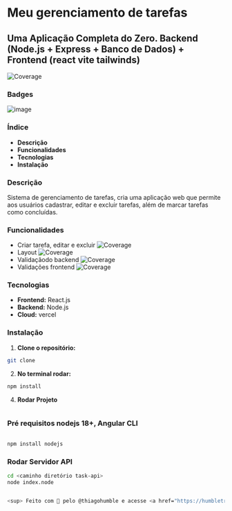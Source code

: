 #  Meu gerenciamento de tarefas
## Uma Aplicação Completa do Zero. Backend (Node.js + Express + Banco de Dados) + Frontend (react vite tailwinds)

![Coverage](https://img.shields.io/badge/coverage-70%25-brightgreen)

### Badges
![image](https://github.com/user-attachments/assets/41c26dd5-1b66-44aa-81e9-5f918df351bd)



### Índice
* **Descrição**
* **Funcionalidades**
* **Tecnologias**
* **Instalação**

### Descrição
Sistema de gerenciamento de tarefas, cria uma aplicação web que permite aos usuários cadastrar, editar e excluir tarefas, além de marcar tarefas como
concluídas. 

### Funcionalidades
* Criar tarefa, editar e excluir ![Coverage](https://img.shields.io/badge/coverage-100%25-brightgreen)
* Layout ![Coverage](https://img.shields.io/badge/coverage-90%25-brightgreen)
* Validaçãodo backend ![Coverage](https://img.shields.io/badge/coverage-0%25-brightgreen)
* Validações frontend ![Coverage](https://img.shields.io/badge/coverage-10%25-brightgreen)

### Tecnologias
* **Frontend:** React.js
* **Backend:** Node.js
* **Cloud:** vercel

### Instalação
1. **Clone o repositório:**
  ```bash
  git clone 
  ```
2. **No terminal rodar:**
  ```bash
  npm install
  ```
4. **Rodar Projeto**
  ```bash
  
  ```
### Pré requisitos nodejs 18+, Angular CLI   
  ```bash
  
  ```
  ```bash
  npm install nodejs
  ```

### Rodar Servidor API
  ```bash
  cd <caminho diretório task-api>
  node index.node


<sup> Feito com 💙 pelo @thiagohumble e acesse <a href="https://humbletrips.com.br/" target="_blank" rel="noopener">humbletrips</a> ® 2024</sup>
